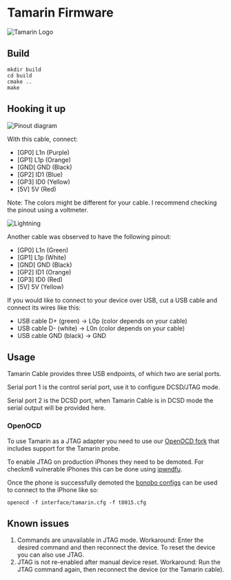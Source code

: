 # Tamarin Firmware
![Tamarin Logo](https://github.com/stacksmashing/tamarin-firmware/blob/main/media/tamarin-logo-300.png?raw=true)

## Build

```
mkdir build
cd build
cmake ..
make
```

## Hooking it up

![Pinout diagram](https://github.com/stacksmashing/tamarin-firmware/blob/main/media/pinout.png?raw=true)

With this cable, connect:

- [GP0] L1n (Purple)
- [GP1] L1p (Orange)
- [GND] GND (Black)
- [GP2] ID1 (Blue)
- [GP3] ID0 (Yellow)
- [5V]  5V  (Red)

Note: The colors might be different for your cable. I recommend checking the pinout using a voltmeter.

![Lightning](https://github.com/stacksmashing/tamarin-firmware/blob/main/media/lightning.png?raw=true)

Another cable was observed to have the following pinout:

- [GP0] L1n (Green)
- [GP1] L1p (White)
- [GND] GND (Black)
- [GP2] ID1 (Orange)
- [GP3] ID0 (Red)
- [5V]  5V  (Yellow)

If you would like to connect to your device over USB, cut a USB cable and connect its wires like this:
- USB cable D+ (green)  -> L0p (color depends on your cable)
- USB cable D- (white)  -> L0n (color depends on your cable)
- USB cable GND (black) -> GND

## Usage

Tamarin Cable provides three USB endpoints, of which two are serial ports.

Serial port 1 is the control serial port, use it to configure DCSD/JTAG mode.

Serial port 2 is the DCSD port, when Tamarin Cable is in DCSD mode the serial output will be provided here.

### OpenOCD

To use Tamarin as a JTAG adapter you need to use our [OpenOCD fork](https://github.com/stacksmashing/openocd) that includes support for the Tamarin probe.

To enable JTAG on production iPhones they need to be demoted. For checkm8 vulnerable iPhones this can be done using [ipwndfu](https://github.com/axi0mX/ipwndfu).

Once the phone is successfully demoted the [bonobo configs](https://github.com/lambdaconcept/bonobo-configs/blob/master/t8015.cfg) can be used to connect to the iPhone like so:

```
openocd -f interface/tamarin.cfg -f t8015.cfg
```

## Known issues

1. Commands are unavailable in JTAG mode. Workaround: Enter the desired command and then reconnect the device. To reset the device you can also use JTAG.
2. JTAG is not re-enabled after manual device reset. Workaround: Run the JTAG command again, then reconnect the device (or the Tamarin cable).
